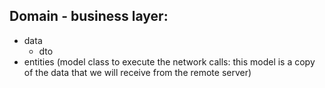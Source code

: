 ## Domain - business layer:

 <!-- - dao (Data Access Object to work with the database) -->
 - data
   <!-- - databases (db classes with db entities (database models)) -->
   - dto
 - entities (model class to execute the network calls: this model is a copy of the data that we will receive from the remote server)

 <!-- - repositories (provide data from the database if any, or from the remote server) -->

<!-- ## why so many models/entities :
 - Each model of each layer responds to different needs, with which they have different evolutions. 
 - Creating several models, even if they are the same at first, assures us that they will be able to have different evolutions and transformations as new requirements arise. 
 - In this way we are reducing the coupling of layers. -->